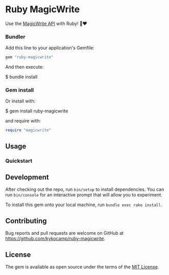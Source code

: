 # Ruby MagicWrite

Use the [MagicWrite API](https://developers.magicwrite.ai/) with Ruby! 🤖❤️

### Bundler

Add this line to your application's Gemfile:

```ruby
gem "ruby-magicwrite"
```

And then execute:

$ bundle install

### Gem install

Or install with:

$ gem install ruby-magicwrite

and require with:

```ruby
require "magicwrite"
```

## Usage


### Quickstart


## Development

After checking out the repo, run `bin/setup` to install dependencies. You can run `bin/console` for an interactive prompt that will allow you to experiment.

To install this gem onto your local machine, run `bundle exec rake install`.

## Contributing

Bug reports and pull requests are welcome on GitHub at <https://github.com/kykocamp/ruby-magicwrite>.

## License

The gem is available as open source under the terms of the [MIT License](https://opensource.org/licenses/MIT).
